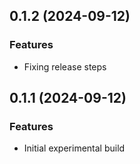 ## 0.1.2 (2024-09-12)

### Features

- Fixing release steps

## 0.1.1 (2024-09-12)

### Features

- Initial experimental build
